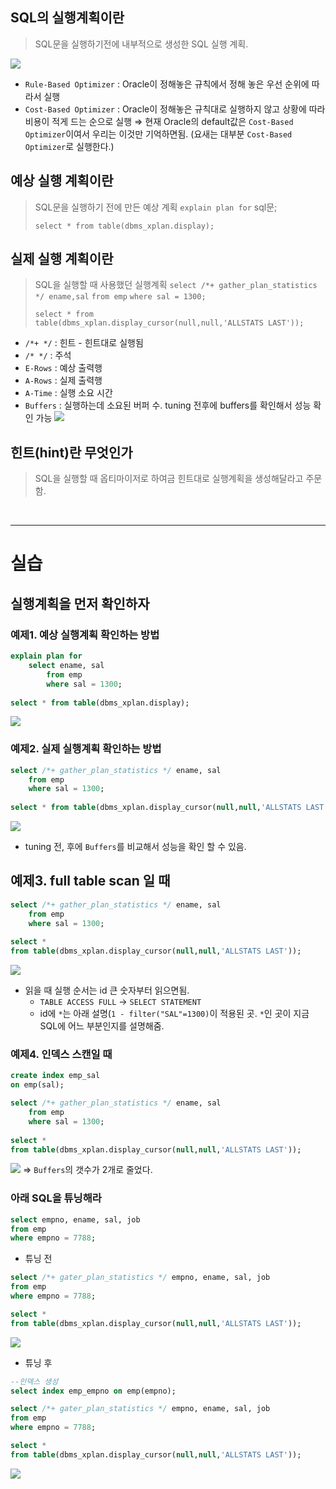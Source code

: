 ## SQL의 실행계획이란

>SQL문을 실행하기전에 내부적으로 생성한 SQL 실행 계획.

![](img/sql_tuning/chapter1/1-1.png)

- `Rule-Based Optimizer` : Oracle이 정해놓은 규칙에서 정해 놓은 우선 순위에 따라서 실행
- `Cost-Based Optimizer` : Oracle이 정해놓은 규칙대로 실행하지 않고 상황에 따라 비용이 적게 드는 순으로 실행
⇒ 현재 Oracle의 default값은 `Cost-Based Optimizer`이여서 우리는 이것만 기억하면됨.
(요새는 대부분 `Cost-Based Optimizer`로 실행한다.)


## 예상 실행 계획이란

>SQL문을 실행하기 전에 만든 예상 계획
>`explain plan for`
>	sql문;
> 
>`select * from table(dbms_xplan.display);`


## 실제 실행 계획이란

>SQL을 실행할 때 사용했던 실행계획
>`select /*+ gather_plan_statistics */ ename,sal`
>`from emp`
>`where sal = 1300;`
>  
>`select * from table(dbms_xplan.display_cursor(null,null,'ALLSTATS LAST'));`

- `/*+ */` : 힌트 - 힌트대로 실행됨
- `/* */` : 주석
- `E-Rows` : 예상 출력행
- `A-Rows` : 실제 출력행
- `A-Time` : 실행 소요 시간
- `Buffers` : 실행하는데 소요된 버퍼 수. tuning 전후에 buffers를 확인해서 성능 확인 가능
![](../img/sql_tuning/chapter1/1-2.png)


## 힌트(hint)란 무엇인가

> SQL을 실행할 때 옵티마이저로 하여금 힌트대로 실행계획을 생성해달라고 주문함.

<br>

---
# 실습

## 실행계획을 먼저 확인하자

### 예제1. 예상 실행계획 확인하는 방법

```sql
explain plan for
    select ename, sal
        from emp
        where sal = 1300;
        
select * from table(dbms_xplan.display);
```
![](1-3.png)


### 예제2. 실제 실행계획 확인하는 방법

```sql
select /*+ gather_plan_statistics */ ename, sal
    from emp
    where sal = 1300;
        
select * from table(dbms_xplan.display_cursor(null,null,'ALLSTATS LAST'));
```
![](1-4.png)
- tuning 전, 후에 `Buffers`를 비교해서 성능을 확인 할 수 있음.


## 예제3. full table scan 일 때

```sql
select /*+ gather_plan_statistics */ ename, sal
    from emp
    where sal = 1300;
        
select * 
from table(dbms_xplan.display_cursor(null,null,'ALLSTATS LAST'));
```
![](1-4.png)
- 읽을 때 실행 순서는 id 큰 숫자부터 읽으면됨. 
	- `TABLE ACCESS FULL` → `SELECT STATEMENT`
	- id에 `*`는 아래 설명(`1 - filter("SAL"=1300)`이 적용된 곳. `*`인 곳이 지금 SQL에 어느 부분인지를 설명해줌.

### 예제4. 인덱스 스캔일 때

```sql
create index emp_sal
on emp(sal);

select /*+ gather_plan_statistics */ ename, sal
    from emp
    where sal = 1300;
        
select * 
from table(dbms_xplan.display_cursor(null,null,'ALLSTATS LAST'));
```
![](1-5.png)
⇒ `Buffers`의 갯수가 2개로 줄었다.


### 아래 SQL을 튜닝해라

```sql
select empno, ename, sal, job
from emp
where empno = 7788;
```

- 튜닝 전
```sql
select /*+ gater_plan_statistics */ empno, ename, sal, job
from emp
where empno = 7788;

select * 
from table(dbms_xplan.display_cursor(null,null,'ALLSTATS LAST'));
```
![](1-6.png)

- 튜닝 후
```sql
--인덱스 생성
select index emp_empno on emp(empno);

select /*+ gater_plan_statistics */ empno, ename, sal, job
from emp
where empno = 7788;

select * 
from table(dbms_xplan.display_cursor(null,null,'ALLSTATS LAST'));
```
![](1-7.png)


